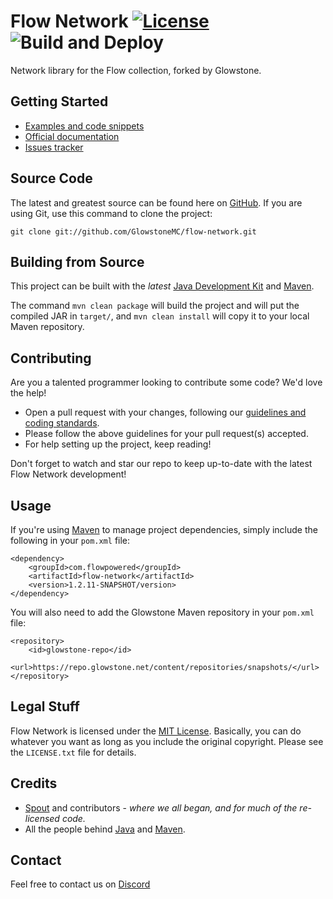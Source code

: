 # Flow Network [![License](http://img.shields.io/badge/license-MIT-lightgrey.svg?style=flat)][License]  ![Build and Deploy](https://github.com/GlowstoneMC/flow-network/workflows/Build%20and%20Deploy/badge.svg)

Network library for the Flow collection, forked by Glowstone.

## Getting Started
* [Examples and code snippets](https://github.com/flow/examples/tree/master/network)
* [Official documentation](#documentation)
* [Issues tracker](https://github.com/GlowstoneMC/flow-network/issues)

## Source Code
The latest and greatest source can be found here on [GitHub](https://github.com/GlowstoneMC/flow-network). If you are using Git, use this command to clone the project:

    git clone git://github.com/GlowstoneMC/flow-network.git

## Building from Source
This project can be built with the _latest_ [Java Development Kit](http://oracle.com/technetwork/java/javase/downloads) and [Maven](https://maven.apache.org/).

The command `mvn clean package` will build the project and will put the compiled JAR in `target/`, and `mvn clean install` will copy it to your local Maven repository.

## Contributing
Are you a talented programmer looking to contribute some code? We'd love the help!

* Open a pull request with your changes, following our [guidelines and coding standards](CONTRIBUTING.md).
* Please follow the above guidelines for your pull request(s) accepted.
* For help setting up the project, keep reading!

Don't forget to watch and star our repo to keep up-to-date with the latest Flow Network development!

## Usage
If you're using [Maven](https://maven.apache.org/download.html) to manage project dependencies, simply include the following in your `pom.xml` file:

    <dependency>
        <groupId>com.flowpowered</groupId>
        <artifactId>flow-network</artifactId>
        <version>1.2.11-SNAPSHOT/version>
    </dependency>

You will also need to add the Glowstone Maven repository in your `pom.xml` file:

    <repository>
        <id>glowstone-repo</id>
        <url>https://repo.glowstone.net/content/repositories/snapshots/</url>
    </repository>

## Legal Stuff
Flow Network is licensed under the [MIT License][License]. Basically, you can do whatever you want as long as you include the original copyright. Please see the `LICENSE.txt` file for details.

## Credits
* [Spout](https://spout.org/) and contributors - *where we all began, and for much of the re-licensed code.*
* All the people behind [Java](http://www.oracle.com/technetwork/java/index.html) and [Maven](https://maven.apache.org/).

## Contact
Feel free to contact us on [Discord](https://discord.gg/TFJqhsC)


[License]: https://tldrlegal.com/l/mit
